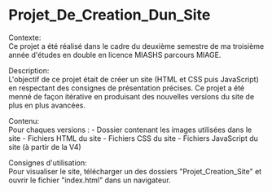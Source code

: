 # Projet_De_Creation_Dun_Site

Contexte:  
Ce projet a été réalisé dans le cadre du deuxième semestre de ma troisième année d'études en double en licence MIASHS parcours MIAGE.

Description:  
L'objectif de ce projet était de créer un site (HTML et CSS puis JavaScript) en respectant des consignes de présentation précises. 
Ce projet a été menné de façon itérative en produisant des nouvelles versions du site de plus en plus avancées.

Contenu:  
  Pour chaques versions :
    - Dossier contenant les images utilisées dans le site
    - Fichiers HTML du site
    - Fichiers CSS du site
    - Fichiers JavaScript du site (à partir de la V4)

Consignes d'utilisation:  
Pour visualiser le site, télécharger un des dossiers "Projet_Creation_Site" et ouvrir le fichier "index.html" dans un navigateur.

